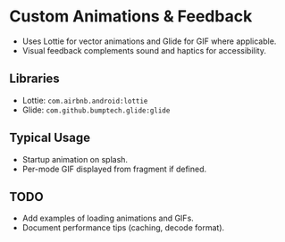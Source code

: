 # Custom Animations & Feedback

- Uses Lottie for vector animations and Glide for GIF where applicable.
- Visual feedback complements sound and haptics for accessibility.

## Libraries
- Lottie: `com.airbnb.android:lottie`
- Glide: `com.github.bumptech.glide:glide`

## Typical Usage
- Startup animation on splash.
- Per-mode GIF displayed from fragment if defined.

## TODO
- Add examples of loading animations and GIFs.
- Document performance tips (caching, decode format).